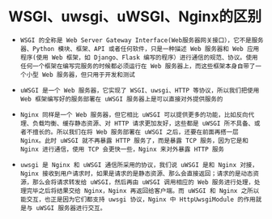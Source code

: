 # WSGI、uwsgi、uWSGI、Nginx的区别

- `WSGI 的全称是 Web Server Gateway Interface(Web服务器网关接口），它不是服务器、Python 模块、框架、API 或者任何软件，只是一种描述 Web 服务器和 Web 应用程序(使用 Web 框架，如 Django、Flask 编写的程序）进行通信的规范、协议。使用任何一个框架在编写完服务的时候都必须运行在 Web 服务器上，而这些框架本身自带了一个小型 Web 服务器，但只用于开发和测试`

- `uWSGI 是一个 Web 服务器，它实现了 WSGI、uwsgi、HTTP 等协议，所以我们把使用 Web 框架编写好的服务部署在 uWSGI 服务器上是可以直接对外提供服务的`

- `Nginx 同样是一个 Web 服务器，但它相比 uWSGI 可以提供更多的功能，比如反向代理、负载均衡、缓存静态资源、对 HTTP 请求更加友好，这些都是 uWSGI 所不具备、或者不擅长的。所以我们在将 Web 服务部署在 uWSGI 之后，还要在前面再搭一层 Nginx。此时 uWSGI 就不再暴露 HTTP 服务了，而是暴露 TCP 服务，因为它是和 Nginx 进行通信，使用 TCP 会更快一些，Nginx 来对外暴露 HTTP 服务`
- `uwsgi 是 Nginx 和 uWSGI 通信所采用的协议，我们说 uWSGI 是和 Nginx 对接，Nginx 接收到用户请求时，如果是请求的是静态资源、那么会直接返回；请求的是动态资源，那么会将请求转发给 uWSGI，然后再由 uWSGI 调用相应的 Web 服务进行处理，处理完毕之后将结果交给 Nginx，Nginx 再返回给客户端。而 uWSGI 和 Nginx 之所以能交互，也正是因为它们都支持 uwsgi 协议，Nginx 中 HttpUwsgiModule 的作用就是与 uWSGI 服务器进行交互。`